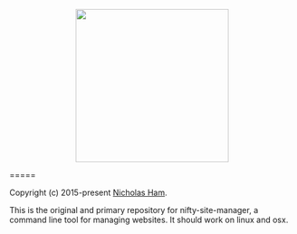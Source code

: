 <p align="center">
    <center><img src="https://gitlab.com/nifty-site-manager/nsm/raw/master/nsm.png" width='270'/></center>
</p>

=====

Copyright (c) 2015-present [Nicholas Ham](https://n-ham.com).

This is the original and primary repository for nifty-site-manager, a command
line tool for managing websites. It should work on linux and osx. 

